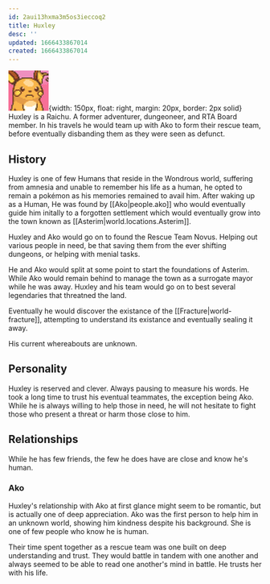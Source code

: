 ```yaml
---
id: 2aui13hxma3m5os3ieccoq2
title: Huxley
desc: ''
updated: 1666433867014
created: 1666433867014
---
```

![huxley.pnd](assets/huxley.png){width: 150px, float: right, margin: 20px, border: 2px solid}
Huxley is a Raichu. A former adventurer, dungeoneer, and RTA Board member. In his travels he would team up with Ako to form their rescue team, before eventually disbanding them as they were seen as defunct.

## History
Huxley is one of few Humans that reside in the Wondrous world, suffering from amnesia and unable to remember his life as a human, he opted to remain a pokémon as his memories remained to avail him. After waking up as a Human, He was found by [[Ako|people.ako]] who would eventually guide him initally to a forgotten settlement which would eventually grow into the town known as [[Asterim|world.locations.Asterim]].

Huxley and Ako would go on to found the Rescue Team Novus. Helping out various people in need, be that saving them from the ever shifting dungeons, or helping with menial tasks.

He and Ako would split at some point to start the foundations of Asterim. While Ako would remain behind to manage the town as a surrogate mayor while he was away. Huxley and his team would go on to best several legendaries that threatned the land.

Eventually he would discover the existance of the [[Fracture|world-fracture]], attempting to understand its existance and eventually sealing it away.

His current whereabouts are unknown.

## Personality
Huxley is reserved and clever. Always pausing to measure his words. He took a long time to trust his eventual teammates, the exception being Ako. While he is always willing to help those in need, he will not hesitate to fight those who present a threat or harm those close to him.

## Relationships
While he has few friends, the few he does have are close and know he's human.

### Ako
Huxley's relationship with Ako at first glance might seem to be romantic, but is actually one of deep appreciation. Ako was the first person to help him in an unknown world, showing him kindness despite his background. She is one of few people who know he is human.

Their time spent together as a rescue team was one built on deep understanding and trust. They would battle in tandem with one another and always seemed to be able to read one another's mind in battle. He trusts her with his life.
